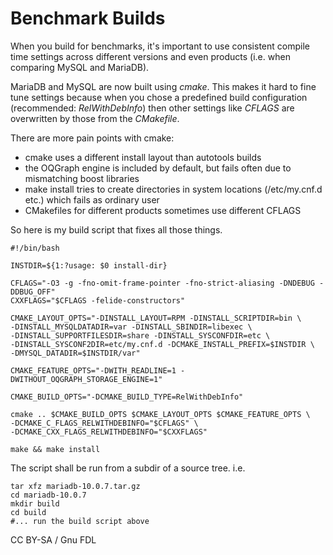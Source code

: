 
# Benchmark Builds

When you build for benchmarks, it's important to use consistent compile time settings across different versions and even products (i.e. when comparing MySQL and MariaDB).


MariaDB and MySQL are now built using *cmake*. This makes it hard to fine tune settings because when you chose a predefined build configuration (recommended: *RelWithDebInfo*) then other settings like *CFLAGS* are overwritten by those from the *CMakefile*.


There are more pain points with cmake:


* cmake uses a different install layout than autotools builds
* the OQGraph engine is included by default, but fails often due to mismatching boost libraries
* make install tries to create directories in system locations (/etc/my.cnf.d etc.) which fails as ordinary user
* CMakefiles for different products sometimes use different CFLAGS


So here is my build script that fixes all those things.


```
#!/bin/bash

INSTDIR=${1:?usage: $0 install-dir}

CFLAGS="-O3 -g -fno-omit-frame-pointer -fno-strict-aliasing -DNDEBUG -DDBUG_OFF"
CXXFLAGS="$CFLAGS -felide-constructors"

CMAKE_LAYOUT_OPTS="-DINSTALL_LAYOUT=RPM -DINSTALL_SCRIPTDIR=bin \
-DINSTALL_MYSQLDATADIR=var -DINSTALL_SBINDIR=libexec \
-DINSTALL_SUPPORTFILESDIR=share -DINSTALL_SYSCONFDIR=etc \
-DINSTALL_SYSCONF2DIR=etc/my.cnf.d -DCMAKE_INSTALL_PREFIX=$INSTDIR \
-DMYSQL_DATADIR=$INSTDIR/var"

CMAKE_FEATURE_OPTS="-DWITH_READLINE=1 -DWITHOUT_OQGRAPH_STORAGE_ENGINE=1"

CMAKE_BUILD_OPTS="-DCMAKE_BUILD_TYPE=RelWithDebInfo"

cmake .. $CMAKE_BUILD_OPTS $CMAKE_LAYOUT_OPTS $CMAKE_FEATURE_OPTS \
-DCMAKE_C_FLAGS_RELWITHDEBINFO="$CFLAGS" \
-DCMAKE_CXX_FLAGS_RELWITHDEBINFO="$CXXFLAGS"

make && make install
```

The script shall be run from a subdir of a source tree. i.e.


```
tar xfz mariadb-10.0.7.tar.gz
cd mariadb-10.0.7
mkdir build
cd build
#... run the build script above
```


CC BY-SA / Gnu FDL

